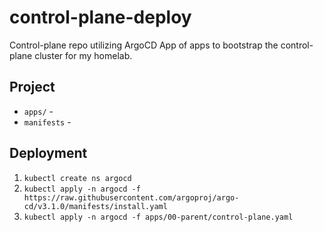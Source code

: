# control-plane-deploy
Control-plane repo utilizing ArgoCD App of apps to bootstrap the control-plane cluster for my homelab.

## Project

* `apps/` - 
* `manifests` - 

## Deployment

1. `kubectl create ns argocd`
2. `kubectl apply -n argocd -f https://raw.githubusercontent.com/argoproj/argo-cd/v3.1.0/manifests/install.yaml`
3. `kubectl apply -n argocd -f apps/00-parent/control-plane.yaml`
